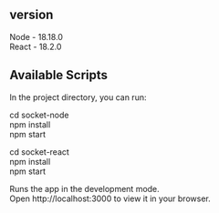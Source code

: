 ## version

Node - 18.18.0\
React - 18.2.0

## Available Scripts

In the project directory, you can run:

 cd socket-node\
 npm install\
 npm start

 cd socket-react\
 npm install\
 npm start

Runs the app in the development mode.\
Open http://localhost:3000 to view it in your browser.
